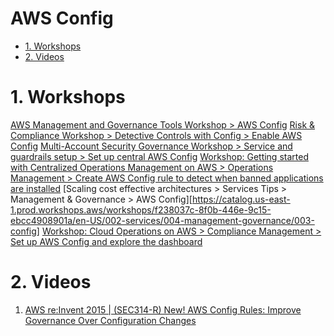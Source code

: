 <h1>AWS Config</h1>

<!-- TOC -->

- [1. Workshops](#1-workshops)
- [2. Videos](#2-videos)

<!-- /TOC -->

# 1. Workshops

[AWS Management and Governance Tools Workshop > AWS Config](https://mng.workshop.aws/config.html)
[Risk & Compliance Workshop > Detective Controls with Config > Enable AWS Config](https://catalog.us-east-1.prod.workshops.aws/workshops/dd2bea89-dc7a-4bda-966a-70b4ff6e90e0/en-US/3-detective-controls-config/1-config-setup)
[Multi-Account Security Governance Workshop > Service and guardrails setup > Set up central AWS Config](https://catalog.us-east-1.prod.workshops.aws/workshops/d3f60827-89f2-46a8-9be7-6e7185bd7665/en-US/2-service-guardrails/config)
[Workshop: Getting started with Centralized Operations Management on AWS > Operations Management > Create AWS Config rule to detect when banned applications are installed](https://catalog.workshops.aws/getting-started-with-com/en-US/operations-management/create-aws-config-rule)
[Scaling cost effective architectures > Services Tips > Management & Governance > AWS Config][https://catalog.us-east-1.prod.workshops.aws/workshops/f238037c-8f0b-446e-9c15-ebcc4908901a/en-US/002-services/004-management-governance/003-config]
[Workshop: Cloud Operations on AWS > Compliance Management > Set up AWS Config and explore the dashboard](https://catalog.us-east-1.prod.workshops.aws/workshops/79a61310-00d6-4abd-9c96-b5f856659507/en-US/scenario2/set-up-aws-config)

# 2. Videos

1. [AWS re:Invent 2015 | (SEC314-R) New! AWS Config Rules: Improve Governance Over Configuration Changes](https://www.youtube.com/watch?v=sGUQFEZWkho)